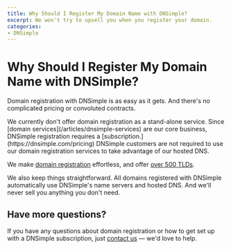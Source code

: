 ```yaml
---
title: Why Should I Register My Domain Name with DNSimple?
excerpt: We won't try to upsell you when you register your domain.
categories:
- DNSimple
---
```


# Why Should I Register My Domain Name with DNSimple?

Domain registration with DNSimple is as easy as it gets. And there's no complicated pricing or convoluted contracts.

<info>
We currently don't offer domain registration as a stand-alone service. Since [domain services](/articles/dnsimple-services) are our core business, DNSimple registration requires a [subscription.](https://dnsimple.com/pricing) DNSimple customers are not required to use our domain registration services to take advantage of our hosted DNS.
</info>

We make [domain registration](/articles/registering-domain/) effortless, and offer [over 500 TLDs](https://dnsimple.com/tlds).

We also keep things straightforward. All domains registered with DNSimple automatically use DNSimple's name servers and hosted DNS. And we'll never sell you anything you don't need. 

## Have more questions? 

If you have any questions about domain registration or how to get set up with a DNSimple subscription, just [contact us](https://dnsimple.com/feedback) — we'd love to help.
